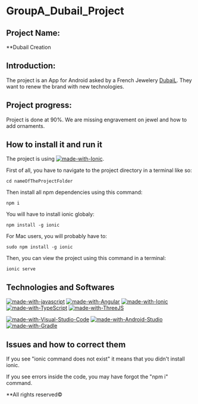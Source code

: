 # GroupA_Dubail_Project

## Project Name:

**DubaiI Creation

## Introduction:

The project is an App for Android asked by a French Jewelery [DubaiL](https://www.dubail.fr/fr/joaillerie-dubail). They want to renew the brand with new technologies.

## Project progress:

Project is done at 90%. We are missing engravement on jewel and how to add ornaments.

## How to install it and run it

The project is using [![made-with-Ionic](https://img.shields.io/badge/Ionic-498AFF.svg)](https://ionic.io). 

First of all, you have to navigate to the project directory in a terminal like so:
```
cd nameOfTheProjectFolder
```

Then install all npm dependencies using this command:
```
npm i
```
You will have to install ionic globaly:
```
npm install -g ionic
```
For Mac users, you will probably have to:
```
sudo npm install -g ionic
```
Then, you can view the project using this command in a terminal:
```
ionic serve
```
## Technologies and Softwares

[![made-with-javascript](https://img.shields.io/badge/Languages%20Used:-JavaScript-f0db4f.svg)](https://www.javascript.com) [![made-with-Angular](https://img.shields.io/badge/Angular-a6120d.svg)](https://angular.io) [![made-with-Ionic](https://img.shields.io/badge/Ionic-498AFF.svg)](https://ionic.io) [![made-with-TypeScript](https://img.shields.io/badge/TypeScript-007acc.svg)](https://www.typescriptlang.org) [![made-with-ThreeJS](https://img.shields.io/badge/ThreeJS-000000.svg)](https://threejs.org) 

[![made-with-Visual-Studio-Code](https://img.shields.io/badge/Softwares%20Used:-Visual%20Studio%20Code-0078d7.svg)](https://code.visualstudio.com) [![made-with-Android-Studio](https://img.shields.io/badge/Android%20Studio%20-669933.svg)](https://developer.android.com/studio) [![made-with-Gradle](https://img.shields.io/badge/Gradle-02303A.svg)](https://gradle.org)

## Issues and how to correct them

If you see "ionic command does not exist" it means that you didn't install ionic.

If you see errors inside the code, you may have forgot the "npm i" command.

**All rights reserved©
